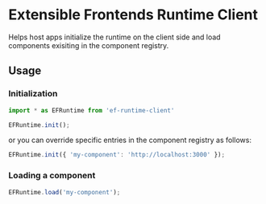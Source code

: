 # Extensible Frontends Runtime Client

Helps host apps initialize the runtime on the client side and load components exisiting in the component registry.

## Usage

### Initialization

```js
import * as EFRuntime from 'ef-runtime-client'

EFRuntime.init();
```

or you can override specific entries in the component registry as follows:

```js
EFRuntime.init({ 'my-component': 'http://localhost:3000' });
```

### Loading a component

```js
EFRuntime.load('my-component');
```
